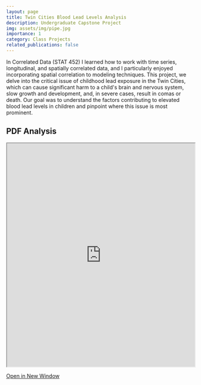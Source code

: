 ```yaml
---
layout: page
title: Twin Cities Blood Lead Levels Analysis
description: Undergraduate Capstone Project
img: assets/img/pipe.jpg
importance: 1
category: Class Projects
related_publications: false
---
```


In Correlated Data (STAT 452) I learned how to work with time series, longitudinal, and spatially correlated data, and I particularly enjoyed incorporating spatial correlation to modeling techniques. This project, we delve into the critical issue of childhood lead exposure in the Twin Cities, which can cause significant harm to a child's brain and nervous system, slow growth and development, and, in severe cases, result in comas or death. Our goal was to understand the factors contributing to elevated blood lead levels in children and pinpoint where this issue is most prominent.

## PDF Analysis

<iframe src="https://nickdididi.github.io/assets/pdf/CorrelatedData.pdf" width="100%" height="600px"></iframe>

[Open in New Window](https://nickdididi.github.io/assets/pdf/CorrelatedData.pdf)
